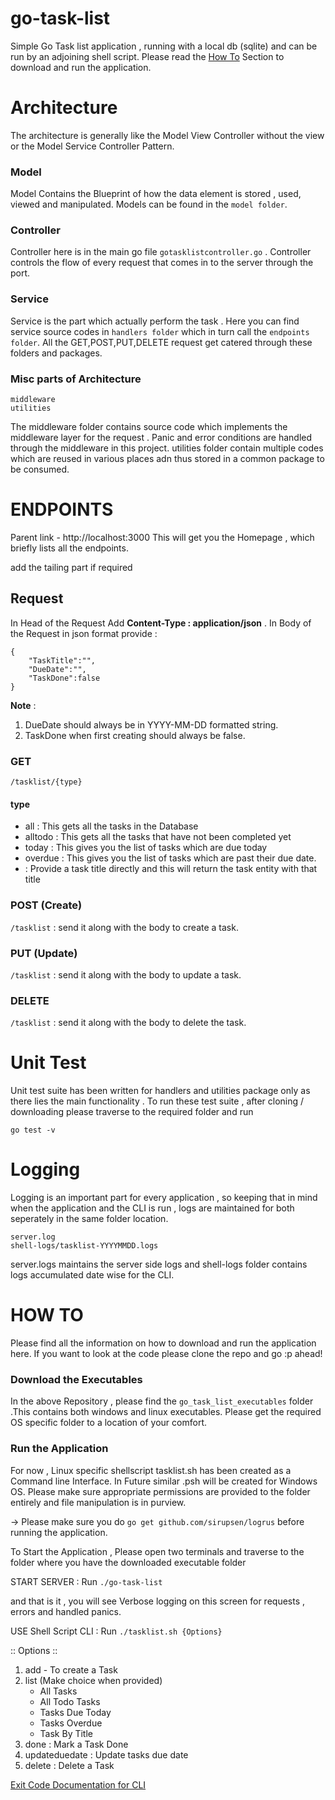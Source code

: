 # go-task-list
 Simple Go Task list application , running with a local db (sqlite) and can be run by an adjoining shell script. Please read the [How To](https://github.com/abhi-panda/go-task-list/blob/master/README.md#how-to) Section to download and run the application.

# Architecture
The architecture is generally like the Model View Controller without the view or the Model Service Controller Pattern.

### Model
Model Contains the Blueprint of how the data element is stored , used, viewed and manipulated. Models can be found in the `model folder`.

### Controller
Controller here is in the main go file `gotasklistcontroller.go` . Controller controls the flow of every request that comes in to the server through the port.

### Service
Service is the part which actually perform the task . Here you can find service source codes in `handlers folder` which in turn call the `endpoints folder`. All the GET,POST,PUT,DELETE request get catered through these folders and packages.

### Misc parts of Architecture
```
middleware
utilities
```
The middleware folder contains source code which implements the middleware layer for the request . Panic and error conditions are handled through the middleware in this project.
utilities folder contain multiple codes which are reused in various places adn thus stored in a common package to be consumed.

# ENDPOINTS
Parent link - http://localhost:3000
This will get you the Homepage , which briefly lists all the endpoints.

add the tailing part if required

## Request 
In Head of the Request Add **Content-Type : application/json** .
In Body of the Request in json format provide :
```
{
	"TaskTitle":"",
	"DueDate":"",
	"TaskDone":false
}
```
**Note** :
1. DueDate should always be in YYYY-MM-DD formatted string.
2. TaskDone when first creating should always be false.

### GET
`/tasklist/{type}`

#### type
- all : This gets all the tasks in the Database
- alltodo : This gets all the tasks that have not been completed yet
- today : This gives you the list of tasks which are due today
- overdue : This gives you the list of tasks which are past their due date.
- <TaskTitle> : Provide a task title directly and this will return the task entity with that title

### POST (Create)
`/tasklist` : send it along with the body to create a task.

### PUT (Update)
`/tasklist` : send it along with the body to update a task.

### DELETE 
`/tasklist` : send it along with the body to delete the task.

# Unit Test
Unit test suite has been written for handlers and utilities package only as there lies the main functionality .
To run these test suite , after cloning / downloading please traverse to the required folder and run
```
go test -v
```
# Logging
Logging is an important part for every application , so keeping that in mind when the application and the CLI is run , logs are maintained for both seperately in the same folder location. 
```
server.log
shell-logs/tasklist-YYYYMMDD.logs
```
server.logs maintains the server side logs
and shell-logs folder contains logs accumulated date wise for the CLI.

# HOW TO
Please find all the information on how to download and run the application here.
If you want to look at the code please clone the repo and go :p ahead!

### Download the Executables
In the above Repository , please find the `go_task_list_executables` folder .This contains both windows and linux executables. Please get the required OS specific folder to a location of your comfort. 

### Run the Application
For now , Linux specific shellscript tasklist.sh has been created as a Command line Interface. In Future similar .psh will be created for Windows OS. 
Please make sure appropriate permissions are provided to the folder entirely and file manipulation is in purview.

-> Please make sure you do `go get github.com/sirupsen/logrus` before running the application.

To Start the Application , Please open two terminals and traverse to the folder where you have the downloaded executable folder

START SERVER :
Run `./go-task-list`

and that is it , you will see Verbose logging on this screen for requests , errors and handled panics.

USE Shell Script CLI :
Run `./tasklist.sh {Options}`

:: Options ::
1. add - To create a Task
2. list (Make choice when provided)
	- All Tasks
	- All Todo Tasks
	- Tasks Due Today
	- Tasks Overdue
	- Task By Title
3. done : Mark a Task Done
4. updateduedate : Update tasks due date
5. delete : Delete a Task

[Exit Code Documentation for CLI](go_task_list_executables/linux_amd64/exit_codes.md)


